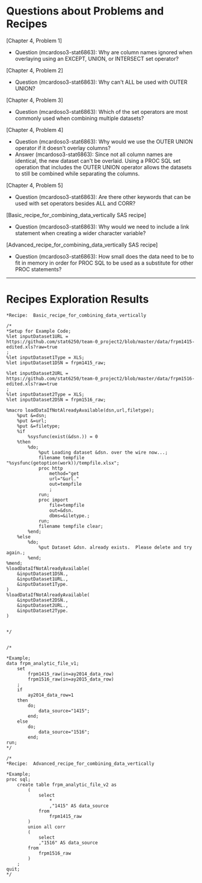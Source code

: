 # Questions about Problems and Recipes



[Chapter 4, Problem 1]
* Question (mcardoso3-stat6863):  Why are column names ignored when overlaying using an EXCEPT, UNION, or INTERSECT set operator?



[Chapter 4, Problem 2]
* Question (mcardoso3-stat6863):  Why can't ALL be used with OUTER UNION?



[Chapter 4, Problem 3]
* Question (mcardoso3-stat6863):  Which of the set operators are most commonly used when combining multiple datasets?



[Chapter 4, Problem 4]
* Question (mcardoso3-stat6863):  Why would we use the OUTER UNION operator if it doesn't overlay columns?
* Answer (mcardoso3-stat6863):  Since not all column names are identical, the new dataset can't be overlaid.  Using a PROC SQL set operation that includes the OUTER UNION operator allows the datasets to still be combined while separating the columns.


[Chapter 4, Problem 5]
* Question (mcardoso3-stat6863):  Are there other keywords that can be used with set operators besides ALL and CORR?



[Basic_recipe_for_combining_data_vertically SAS recipe]
* Question (mcardoso3-stat6863):  Why would we need to include a link statement when creating a wider character variable?



[Advanced_recipe_for_combining_data_vertically SAS recipe]
* Question (mcardoso3-stat6863):  How small does the data need to be to fit in memory in order for PROC SQL to be used as a substitute for other PROC statements?



***



# Recipes Exploration Results



```
*Recipe:  Basic_recipe_for_combining_data_vertically

/*
*Setup for Example Code;
%let inputDataset1URL =
https://github.com/stat6250/team-0_project2/blob/master/data/frpm1415-edited.xls?raw=true
;
%let inputDataset1Type = XLS;
%let inputDataset1DSN = frpm1415_raw;

%let inputDataset2URL =
https://github.com/stat6250/team-0_project2/blob/master/data/frpm1516-edited.xls?raw=true
;
%let inputDataset2Type = XLS;
%let inputDataset2DSN = frpm1516_raw;

%macro loadDataIfNotAlreadyAvailable(dsn,url,filetype);
	%put &=dsn;
	%put &=url;
	%put &=filetype;
	%if
		%sysfunc(exist(&dsn.)) = 0
	%then
		%do;
			%put Loading dataset &dsn. over the wire now...;
			filename tempfile "%sysfunc(getoption(work))/tempfile.xlsx";
			proc http
				method="get
				url="&url."
				out=tempfile
				;
			run;
			proc import
				file=tempfile
				out=&dsn.
				dbms=&iletype.;
			run;
			filename tempfile clear;
		%end;
	%else
		%do;
			%put Dataset &dsn. already exists.  Please delete and try again.;
		%end;
%mend;
%loadDataIfNotAlreadyAvailable(
	&inputDataset1DSN.,
	&inputDataset1URL.,
	&inputDataset1Type.
)
%loadDataIfNotAlreadyAvailable(
	&inputDataset2DSN.,
	&inputDataset2URL.,
	&inputDataset2Type.
)


*/


/*

*Example;
data frpm_analytic_file_v1;
	set
		frpm1415_raw(in=ay2014_data_row)
		frpm1516_raw(in=ay2015_data_row)
	;
	if
		ay2014_data_row=1
	then
		do;
			data_source="1415";
		end;
	else
		do;
			data_source="1516";
		end;
run;
*/

/*
*Recipe:  Advanced_recipe_for_combining_data_vertically

*Example;
proc sql;
	create table frpm_analytic_file_v2 as
		(
			select
				*
				,"1415" AS data_source
			from
				frpm1415_raw
		)
		union all corr
		(
			select
			,"1516" AS data_source
		from
			frpm1516_raw
		)
	;
quit;
*/

```


